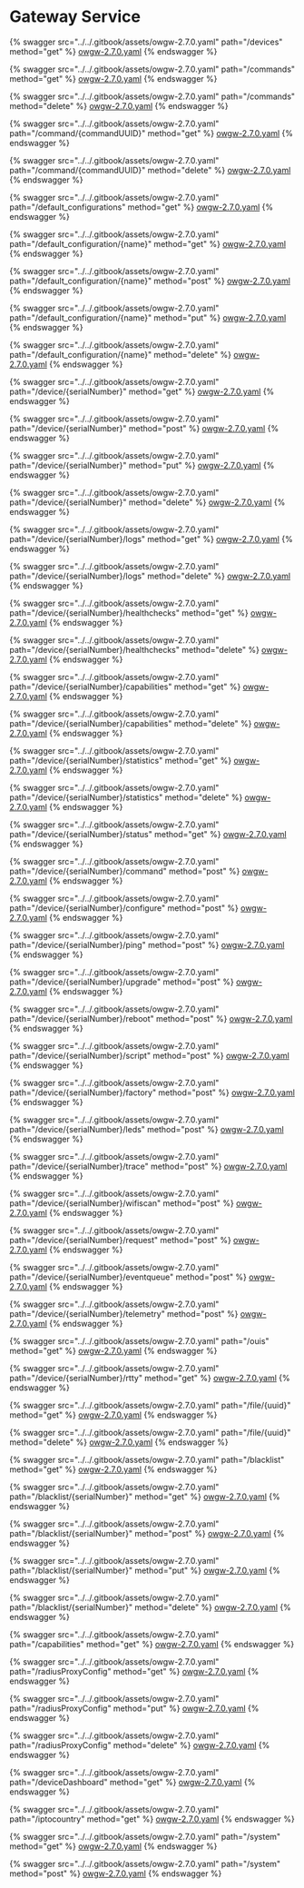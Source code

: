 # Gateway Service

{% swagger src="../../.gitbook/assets/owgw-2.7.0.yaml" path="/devices" method="get" %}
[owgw-2.7.0.yaml](../../.gitbook/assets/owgw-2.7.0.yaml)
{% endswagger %}

{% swagger src="../../.gitbook/assets/owgw-2.7.0.yaml" path="/commands" method="get" %}
[owgw-2.7.0.yaml](../../.gitbook/assets/owgw-2.7.0.yaml)
{% endswagger %}

{% swagger src="../../.gitbook/assets/owgw-2.7.0.yaml" path="/commands" method="delete" %}
[owgw-2.7.0.yaml](../../.gitbook/assets/owgw-2.7.0.yaml)
{% endswagger %}

{% swagger src="../../.gitbook/assets/owgw-2.7.0.yaml" path="/command/{commandUUID}" method="get" %}
[owgw-2.7.0.yaml](../../.gitbook/assets/owgw-2.7.0.yaml)
{% endswagger %}

{% swagger src="../../.gitbook/assets/owgw-2.7.0.yaml" path="/command/{commandUUID}" method="delete" %}
[owgw-2.7.0.yaml](../../.gitbook/assets/owgw-2.7.0.yaml)
{% endswagger %}

{% swagger src="../../.gitbook/assets/owgw-2.7.0.yaml" path="/default_configurations" method="get" %}
[owgw-2.7.0.yaml](../../.gitbook/assets/owgw-2.7.0.yaml)
{% endswagger %}

{% swagger src="../../.gitbook/assets/owgw-2.7.0.yaml" path="/default_configuration/{name}" method="get" %}
[owgw-2.7.0.yaml](../../.gitbook/assets/owgw-2.7.0.yaml)
{% endswagger %}

{% swagger src="../../.gitbook/assets/owgw-2.7.0.yaml" path="/default_configuration/{name}" method="post" %}
[owgw-2.7.0.yaml](../../.gitbook/assets/owgw-2.7.0.yaml)
{% endswagger %}

{% swagger src="../../.gitbook/assets/owgw-2.7.0.yaml" path="/default_configuration/{name}" method="put" %}
[owgw-2.7.0.yaml](../../.gitbook/assets/owgw-2.7.0.yaml)
{% endswagger %}

{% swagger src="../../.gitbook/assets/owgw-2.7.0.yaml" path="/default_configuration/{name}" method="delete" %}
[owgw-2.7.0.yaml](../../.gitbook/assets/owgw-2.7.0.yaml)
{% endswagger %}

{% swagger src="../../.gitbook/assets/owgw-2.7.0.yaml" path="/device/{serialNumber}" method="get" %}
[owgw-2.7.0.yaml](../../.gitbook/assets/owgw-2.7.0.yaml)
{% endswagger %}

{% swagger src="../../.gitbook/assets/owgw-2.7.0.yaml" path="/device/{serialNumber}" method="post" %}
[owgw-2.7.0.yaml](../../.gitbook/assets/owgw-2.7.0.yaml)
{% endswagger %}

{% swagger src="../../.gitbook/assets/owgw-2.7.0.yaml" path="/device/{serialNumber}" method="put" %}
[owgw-2.7.0.yaml](../../.gitbook/assets/owgw-2.7.0.yaml)
{% endswagger %}

{% swagger src="../../.gitbook/assets/owgw-2.7.0.yaml" path="/device/{serialNumber}" method="delete" %}
[owgw-2.7.0.yaml](../../.gitbook/assets/owgw-2.7.0.yaml)
{% endswagger %}

{% swagger src="../../.gitbook/assets/owgw-2.7.0.yaml" path="/device/{serialNumber}/logs" method="get" %}
[owgw-2.7.0.yaml](../../.gitbook/assets/owgw-2.7.0.yaml)
{% endswagger %}

{% swagger src="../../.gitbook/assets/owgw-2.7.0.yaml" path="/device/{serialNumber}/logs" method="delete" %}
[owgw-2.7.0.yaml](../../.gitbook/assets/owgw-2.7.0.yaml)
{% endswagger %}

{% swagger src="../../.gitbook/assets/owgw-2.7.0.yaml" path="/device/{serialNumber}/healthchecks" method="get" %}
[owgw-2.7.0.yaml](../../.gitbook/assets/owgw-2.7.0.yaml)
{% endswagger %}

{% swagger src="../../.gitbook/assets/owgw-2.7.0.yaml" path="/device/{serialNumber}/healthchecks" method="delete" %}
[owgw-2.7.0.yaml](../../.gitbook/assets/owgw-2.7.0.yaml)
{% endswagger %}

{% swagger src="../../.gitbook/assets/owgw-2.7.0.yaml" path="/device/{serialNumber}/capabilities" method="get" %}
[owgw-2.7.0.yaml](../../.gitbook/assets/owgw-2.7.0.yaml)
{% endswagger %}

{% swagger src="../../.gitbook/assets/owgw-2.7.0.yaml" path="/device/{serialNumber}/capabilities" method="delete" %}
[owgw-2.7.0.yaml](../../.gitbook/assets/owgw-2.7.0.yaml)
{% endswagger %}

{% swagger src="../../.gitbook/assets/owgw-2.7.0.yaml" path="/device/{serialNumber}/statistics" method="get" %}
[owgw-2.7.0.yaml](../../.gitbook/assets/owgw-2.7.0.yaml)
{% endswagger %}

{% swagger src="../../.gitbook/assets/owgw-2.7.0.yaml" path="/device/{serialNumber}/statistics" method="delete" %}
[owgw-2.7.0.yaml](../../.gitbook/assets/owgw-2.7.0.yaml)
{% endswagger %}

{% swagger src="../../.gitbook/assets/owgw-2.7.0.yaml" path="/device/{serialNumber}/status" method="get" %}
[owgw-2.7.0.yaml](../../.gitbook/assets/owgw-2.7.0.yaml)
{% endswagger %}

{% swagger src="../../.gitbook/assets/owgw-2.7.0.yaml" path="/device/{serialNumber}/command" method="post" %}
[owgw-2.7.0.yaml](../../.gitbook/assets/owgw-2.7.0.yaml)
{% endswagger %}

{% swagger src="../../.gitbook/assets/owgw-2.7.0.yaml" path="/device/{serialNumber}/configure" method="post" %}
[owgw-2.7.0.yaml](../../.gitbook/assets/owgw-2.7.0.yaml)
{% endswagger %}

{% swagger src="../../.gitbook/assets/owgw-2.7.0.yaml" path="/device/{serialNumber}/ping" method="post" %}
[owgw-2.7.0.yaml](../../.gitbook/assets/owgw-2.7.0.yaml)
{% endswagger %}

{% swagger src="../../.gitbook/assets/owgw-2.7.0.yaml" path="/device/{serialNumber}/upgrade" method="post" %}
[owgw-2.7.0.yaml](../../.gitbook/assets/owgw-2.7.0.yaml)
{% endswagger %}

{% swagger src="../../.gitbook/assets/owgw-2.7.0.yaml" path="/device/{serialNumber}/reboot" method="post" %}
[owgw-2.7.0.yaml](../../.gitbook/assets/owgw-2.7.0.yaml)
{% endswagger %}

{% swagger src="../../.gitbook/assets/owgw-2.7.0.yaml" path="/device/{serialNumber}/script" method="post" %}
[owgw-2.7.0.yaml](../../.gitbook/assets/owgw-2.7.0.yaml)
{% endswagger %}

{% swagger src="../../.gitbook/assets/owgw-2.7.0.yaml" path="/device/{serialNumber}/factory" method="post" %}
[owgw-2.7.0.yaml](../../.gitbook/assets/owgw-2.7.0.yaml)
{% endswagger %}

{% swagger src="../../.gitbook/assets/owgw-2.7.0.yaml" path="/device/{serialNumber}/leds" method="post" %}
[owgw-2.7.0.yaml](../../.gitbook/assets/owgw-2.7.0.yaml)
{% endswagger %}

{% swagger src="../../.gitbook/assets/owgw-2.7.0.yaml" path="/device/{serialNumber}/trace" method="post" %}
[owgw-2.7.0.yaml](../../.gitbook/assets/owgw-2.7.0.yaml)
{% endswagger %}

{% swagger src="../../.gitbook/assets/owgw-2.7.0.yaml" path="/device/{serialNumber}/wifiscan" method="post" %}
[owgw-2.7.0.yaml](../../.gitbook/assets/owgw-2.7.0.yaml)
{% endswagger %}

{% swagger src="../../.gitbook/assets/owgw-2.7.0.yaml" path="/device/{serialNumber}/request" method="post" %}
[owgw-2.7.0.yaml](../../.gitbook/assets/owgw-2.7.0.yaml)
{% endswagger %}

{% swagger src="../../.gitbook/assets/owgw-2.7.0.yaml" path="/device/{serialNumber}/eventqueue" method="post" %}
[owgw-2.7.0.yaml](../../.gitbook/assets/owgw-2.7.0.yaml)
{% endswagger %}

{% swagger src="../../.gitbook/assets/owgw-2.7.0.yaml" path="/device/{serialNumber}/telemetry" method="post" %}
[owgw-2.7.0.yaml](../../.gitbook/assets/owgw-2.7.0.yaml)
{% endswagger %}

{% swagger src="../../.gitbook/assets/owgw-2.7.0.yaml" path="/ouis" method="get" %}
[owgw-2.7.0.yaml](../../.gitbook/assets/owgw-2.7.0.yaml)
{% endswagger %}

{% swagger src="../../.gitbook/assets/owgw-2.7.0.yaml" path="/device/{serialNumber}/rtty" method="get" %}
[owgw-2.7.0.yaml](../../.gitbook/assets/owgw-2.7.0.yaml)
{% endswagger %}

{% swagger src="../../.gitbook/assets/owgw-2.7.0.yaml" path="/file/{uuid}" method="get" %}
[owgw-2.7.0.yaml](../../.gitbook/assets/owgw-2.7.0.yaml)
{% endswagger %}

{% swagger src="../../.gitbook/assets/owgw-2.7.0.yaml" path="/file/{uuid}" method="delete" %}
[owgw-2.7.0.yaml](../../.gitbook/assets/owgw-2.7.0.yaml)
{% endswagger %}

{% swagger src="../../.gitbook/assets/owgw-2.7.0.yaml" path="/blacklist" method="get" %}
[owgw-2.7.0.yaml](../../.gitbook/assets/owgw-2.7.0.yaml)
{% endswagger %}

{% swagger src="../../.gitbook/assets/owgw-2.7.0.yaml" path="/blacklist/{serialNumber}" method="get" %}
[owgw-2.7.0.yaml](../../.gitbook/assets/owgw-2.7.0.yaml)
{% endswagger %}

{% swagger src="../../.gitbook/assets/owgw-2.7.0.yaml" path="/blacklist/{serialNumber}" method="post" %}
[owgw-2.7.0.yaml](../../.gitbook/assets/owgw-2.7.0.yaml)
{% endswagger %}

{% swagger src="../../.gitbook/assets/owgw-2.7.0.yaml" path="/blacklist/{serialNumber}" method="put" %}
[owgw-2.7.0.yaml](../../.gitbook/assets/owgw-2.7.0.yaml)
{% endswagger %}

{% swagger src="../../.gitbook/assets/owgw-2.7.0.yaml" path="/blacklist/{serialNumber}" method="delete" %}
[owgw-2.7.0.yaml](../../.gitbook/assets/owgw-2.7.0.yaml)
{% endswagger %}

{% swagger src="../../.gitbook/assets/owgw-2.7.0.yaml" path="/capabilities" method="get" %}
[owgw-2.7.0.yaml](../../.gitbook/assets/owgw-2.7.0.yaml)
{% endswagger %}

{% swagger src="../../.gitbook/assets/owgw-2.7.0.yaml" path="/radiusProxyConfig" method="get" %}
[owgw-2.7.0.yaml](../../.gitbook/assets/owgw-2.7.0.yaml)
{% endswagger %}

{% swagger src="../../.gitbook/assets/owgw-2.7.0.yaml" path="/radiusProxyConfig" method="put" %}
[owgw-2.7.0.yaml](../../.gitbook/assets/owgw-2.7.0.yaml)
{% endswagger %}

{% swagger src="../../.gitbook/assets/owgw-2.7.0.yaml" path="/radiusProxyConfig" method="delete" %}
[owgw-2.7.0.yaml](../../.gitbook/assets/owgw-2.7.0.yaml)
{% endswagger %}

{% swagger src="../../.gitbook/assets/owgw-2.7.0.yaml" path="/deviceDashboard" method="get" %}
[owgw-2.7.0.yaml](../../.gitbook/assets/owgw-2.7.0.yaml)
{% endswagger %}

{% swagger src="../../.gitbook/assets/owgw-2.7.0.yaml" path="/iptocountry" method="get" %}
[owgw-2.7.0.yaml](../../.gitbook/assets/owgw-2.7.0.yaml)
{% endswagger %}

{% swagger src="../../.gitbook/assets/owgw-2.7.0.yaml" path="/system" method="get" %}
[owgw-2.7.0.yaml](../../.gitbook/assets/owgw-2.7.0.yaml)
{% endswagger %}

{% swagger src="../../.gitbook/assets/owgw-2.7.0.yaml" path="/system" method="post" %}
[owgw-2.7.0.yaml](../../.gitbook/assets/owgw-2.7.0.yaml)
{% endswagger %}
